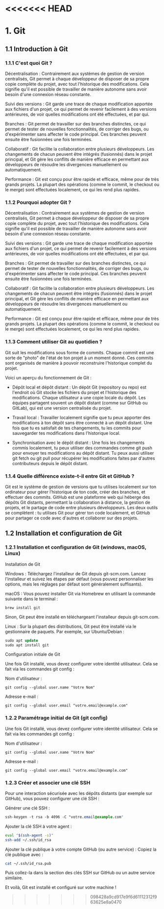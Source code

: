 <<<<<<< HEAD
=======
# 1. Git

## 1.1 Introduction à Git

### 1.1.1 C'est quoi Git ?

Décentralisation : Contrairement aux systèmes de gestion de version centralisés, Git permet à chaque développeur de disposer de sa propre copie complète du projet, avec tout l'historique des modifications. Cela signifie qu'il est possible de travailler de manière autonome sans avoir besoin d'une connexion réseau constante.

Suivi des versions : Git garde une trace de chaque modification apportée aux fichiers d'un projet, ce qui permet de revenir facilement à des versions antérieures, de voir quelles modifications ont été effectuées, et par qui.

Branches : Git permet de travailler sur des branches distinctes, ce qui permet de tester de nouvelles fonctionnalités, de corriger des bugs, ou d'expérimenter sans affecter le code principal. Ces branches peuvent ensuite être fusionnées une fois terminées.

Collaboratif : Git facilite la collaboration entre plusieurs développeurs. Les changements de chacun peuvent être intégrés (fusionnés) dans le projet principal, et Git gère les conflits de manière efficace en permettant aux développeurs de résoudre les divergences manuellement ou automatiquement.

Performance : Git est conçu pour être rapide et efficace, même pour de très grands projets. La plupart des opérations (comme le commit, le checkout ou le merge) sont effectuées localement, ce qui les rend plus rapides.

### 1.1.2 Pourquoi adopter Git ? 

Décentralisation : Contrairement aux systèmes de gestion de version centralisés, Git permet à chaque développeur de disposer de sa propre copie complète du projet, avec tout l'historique des modifications. Cela signifie qu'il est possible de travailler de manière autonome sans avoir besoin d'une connexion réseau constante.

Suivi des versions : Git garde une trace de chaque modification apportée aux fichiers d'un projet, ce qui permet de revenir facilement à des versions antérieures, de voir quelles modifications ont été effectuées, et par qui.

Branches : Git permet de travailler sur des branches distinctes, ce qui permet de tester de nouvelles fonctionnalités, de corriger des bugs, ou d'expérimenter sans affecter le code principal. Ces branches peuvent ensuite être fusionnées une fois terminées.

Collaboratif : Git facilite la collaboration entre plusieurs développeurs. Les changements de chacun peuvent être intégrés (fusionnés) dans le projet principal, et Git gère les conflits de manière efficace en permettant aux développeurs de résoudre les divergences manuellement ou automatiquement.

Performance : Git est conçu pour être rapide et efficace, même pour de très grands projets. La plupart des opérations (comme le commit, le checkout ou le merge) sont effectuées localement, ce qui les rend plus rapides.

### 1.1.3 Comment utiliser Git au quotidien ?

Git suit les modifications sous forme de commits. Chaque commit est une sorte de "photo" de l'état de ton projet à un moment donné. Ces commits sont organisés de manière à pouvoir reconstruire l'historique complet du projet.

Voici un aperçu du fonctionnement de Git :

- Dépôt local et dépôt distant :
  Un dépôt Git (repository ou repo) est l'endroit où Git stocke les fichiers du projet et l'historique des modifications. Chaque utilisateur a une copie locale du dépôt.
  Les équipes partagent souvent un dépôt distant (comme sur GitHub ou GitLab), qui est une version centralisée du projet.

- Travail local :
  Travailler localement signifie que tu peux apporter des modifications à ton dépôt sans être connecté à un dépôt distant.
  Une fois que tu es satisfait de tes changements, tu les commits pour sauvegarder tes modifications dans l'historique local.

- Synchronisation avec le dépôt distant :
  Une fois les changements commis localement, tu peux utiliser des commandes comme git push pour envoyer tes modifications au dépôt distant.
  Tu peux aussi utiliser git fetch ou git pull pour récupérer les modifications faites par d'autres contributeurs depuis le dépôt distant.

### 1.1.4 Quelle différence existe-t-il entre Git et GitHub ?

Git est le système de gestion de versions que tu utilises localement sur ton ordinateur pour gérer l’historique de ton code, créer des branches, et effectuer des commits.
GitHub est une plateforme web qui héberge des dépôts Git distants, permettant la collaboration à distance, la gestion de projets, et le partage de code entre plusieurs développeurs.
Les deux outils se complètent : tu utilises Git pour gérer ton code localement, et GitHub pour partager ce code avec d'autres et collaborer sur des projets.

## 1.2 Installation et configuration de Git

### 1.2.1 Installation et configuration de Git (windows, macOS, Linux)

Installation de Git

Windows :
Téléchargez l'installeur de Git depuis git-scm.com. Lancez l'installeur et suivez les étapes par défaut (vous pouvez personnaliser les options, mais les réglages par défaut sont généralement suffisants).

macOS :
Vous pouvez installer Git via Homebrew en utilisant la commande suivante dans le terminal :

```nginx
brew install git
```

Sinon, Git peut être installé en téléchargeant l'installeur depuis git-scm.com.

Linux :
Sur la plupart des distributions, Git peut être installé via le gestionnaire de paquets. Par exemple, sur Ubuntu/Debian :

```sql
sudo apt update
sudo apt install git
```

Configuration initiale de Git

Une fois Git installé, vous devez configurer votre identité utilisateur. Cela se fait via les commandes git config :

Nom d'utilisateur :

```arduino
git config --global user.name "Votre Nom"
```

Adresse e-mail :

```nginx
git config --global user.email "votre.email@example.com"
```

### 1.2.2 Paramétrage initial de Git (git config)

Une fois Git installé, vous devez configurer votre identité utilisateur. Cela se fait via les commandes git config :

Nom d'utilisateur :

```arduino
git config --global user.name "Votre Nom"
```

Adresse e-mail :

```nginx
git config --global user.email "votre.email@example.com"
```

### 1.2.3 Créer et associer une clé SSH

Pour une interaction sécurisée avec les dépôts distants (par exemple sur GitHub), vous pouvez configurer une clé SSH :

Générer une clé SSH :

```css
ssh-keygen -t rsa -b 4096 -C "votre.email@example.com"
```

Ajouter la clé SSH à votre agent :

```bash
eval "$(ssh-agent -s)"
ssh-add ~/.ssh/id_rsa
```

Ajouter la clé publique à votre compte GitHub (ou autre service) :
Copiez la clé publique avec :

```bash
cat ~/.ssh/id_rsa.pub
```
Puis collez-la dans la section des clés SSH sur GitHub ou un autre service similaire.

Et voilà, Git est installé et configuré sur votre machine !
>>>>>>> 098428a9cd917e9f6d61112312f963625e8a0470
